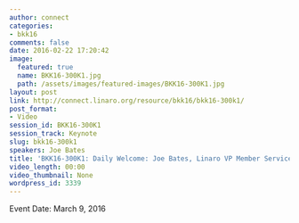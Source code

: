 ```yaml
---
author: connect
categories:
- bkk16
comments: false
date: 2016-02-22 17:20:42
image:
  featured: true
  name: BKK16-300K1.jpg
  path: /assets/images/featured-images/BKK16-300K1.jpg
layout: post
link: http://connect.linaro.org/resource/bkk16/bkk16-300k1/
post_format:
- Video
session_id: BKK16-300K1
session_track: Keynote
slug: bkk16-300k1
speakers: Joe Bates
title: 'BKK16-300K1: Daily Welcome: Joe Bates, Linaro VP Member Services'
video_length: 00:00
video_thumbnail: None
wordpress_id: 3339
---
```


Event Date: March 9, 2016